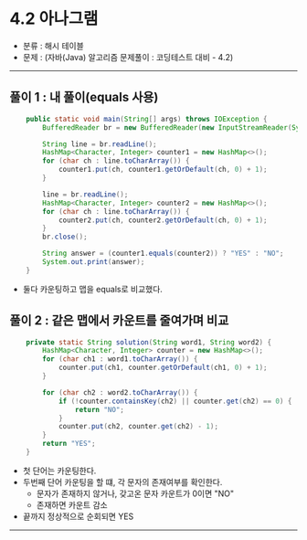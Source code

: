 # 4.2 아나그램

- 분류 : 해시 테이블
- 문제 : (자바(Java) 알고리즘 문제풀이 : 코딩테스트 대비 - 4.2)

---

## 풀이 1 : 내 풀이(equals 사용)
```java
    public static void main(String[] args) throws IOException {
        BufferedReader br = new BufferedReader(new InputStreamReader(System.in));

        String line = br.readLine();
        HashMap<Character, Integer> counter1 = new HashMap<>();
        for (char ch : line.toCharArray()) {
            counter1.put(ch, counter1.getOrDefault(ch, 0) + 1);
        }

        line = br.readLine();
        HashMap<Character, Integer> counter2 = new HashMap<>();
        for (char ch : line.toCharArray()) {
            counter2.put(ch, counter2.getOrDefault(ch, 0) + 1);
        }
        br.close();

        String answer = (counter1.equals(counter2)) ? "YES" : "NO";
        System.out.print(answer);
    }
```
- 둘다 카운팅하고 맵을 equals로 비교했다.

## 풀이 2 : 같은 맵에서 카운트를 줄여가며 비교
```java
    private static String solution(String word1, String word2) {
        HashMap<Character, Integer> counter = new HashMap<>();
        for (char ch1 : word1.toCharArray()) {
            counter.put(ch1, counter.getOrDefault(ch1, 0) + 1);
        }

        for (char ch2 : word2.toCharArray()) {
            if (!counter.containsKey(ch2) || counter.get(ch2) == 0) {
                return "NO";
            }
            counter.put(ch2, counter.get(ch2) - 1);
        }
        return "YES";
    }
```
- 첫 단어는 카운팅한다.
- 두번째 단어 카운팅을 할 떄, 각 문자의 존재여부를 확인한다.
  - 문자가 존재하지 않거나, 갖고온 문자 카운트가 0이면 "NO"
  - 존재하면 카운트 감소
- 끝까지 정상적으로 순회되면 YES

---
